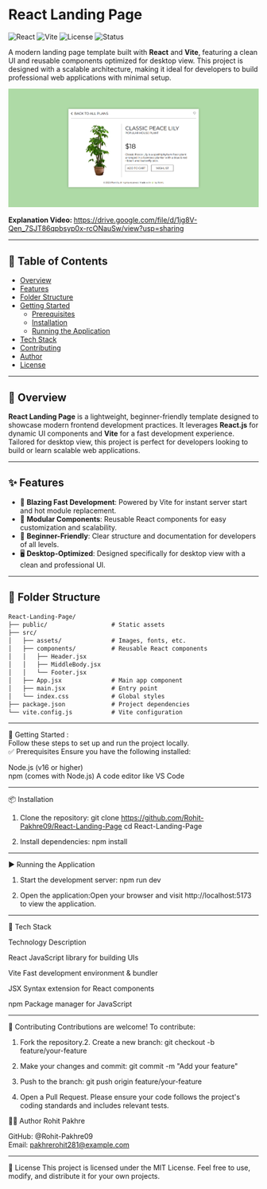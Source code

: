 # React Landing Page

![React](https://img.shields.io/badge/React-18.2.0-blue?logo=react)
![Vite](https://img.shields.io/badge/Vite-5.0-purple?logo=vite)
![License](https://img.shields.io/badge/License-MIT-green)
![Status](https://img.shields.io/badge/Status-Complete-brightgreen)

A modern landing page template built with **React** and **Vite**, featuring a clean UI and reusable components optimized for desktop view. This project is designed with a scalable architecture, making it ideal for developers to build professional web applications with minimal setup.

<img src="./src/assets/Landing Page.png"> <br>
<p><b>Explanation Video: </b><a href="https://drive.google.com/file/d/1jg8V-Qen_7SJT86qpbsyp0x-rcONauSw/view?usp=sharing ">https://drive.google.com/file/d/1jg8V-Qen_7SJT86qpbsyp0x-rcONauSw/view?usp=sharing </a></p>

---

## 📑 Table of Contents

- [Overview](#overview)
- [Features](#features)
- [Folder Structure](#folder-structure)
- [Getting Started](#getting-started)
  - [Prerequisites](#prerequisites)
  - [Installation](#installation)
  - [Running the Application](#running-the-application)
- [Tech Stack](#tech-stack)
- [Contributing](#contributing)
- [Author](#author)
- [License](#license)

---

## 🧩 Overview

**React Landing Page** is a lightweight, beginner-friendly template designed to showcase modern frontend development practices. It leverages **React.js** for dynamic UI components and **Vite** for a fast development experience. Tailored for desktop view, this project is perfect for developers looking to build or learn scalable web applications.

---

## ✨ Features

- 🚀 **Blazing Fast Development**: Powered by Vite for instant server start and hot module replacement.
- 🧱 **Modular Components**: Reusable React components for easy customization and scalability.
- 🌟 **Beginner-Friendly**: Clear structure and documentation for developers of all levels.
- 🖥️ **Desktop-Optimized**: Designed specifically for desktop view with a clean and professional UI.

---

## 📁 Folder Structure

```plaintext
React-Landing-Page/
├── public/                  # Static assets
├── src/
│   ├── assets/              # Images, fonts, etc.
│   ├── components/          # Reusable React components
│   │   ├── Header.jsx
│   │   ├── MiddleBody.jsx
│   │   └── Footer.jsx
│   ├── App.jsx              # Main app component
│   ├── main.jsx             # Entry point
│   └── index.css            # Global styles
├── package.json             # Project dependencies
└── vite.config.js           # Vite configuration
```
---
🚀 Getting Started : <br>
Follow these steps to set up and run the project locally. <br>
✅ Prerequisites
Ensure you have the following installed:

Node.js (v16 or higher) <br>
npm (comes with Node.js)
A code editor like VS Code

---

📦 Installation
1. Clone the repository:
git clone https://github.com/Rohit-Pakhre09/React-Landing-Page
cd React-Landing-Page

2. Install dependencies:
npm install

---

▶️ Running the Application
1. Start the development server:
npm run dev

2. Open the application:Open your browser and visit http://localhost:5173 to view the application.

---

🧱 Tech Stack

Technology
Description

React
JavaScript library for building UIs


Vite
Fast development environment & bundler


JSX
Syntax extension for React components 

npm
Package manager for JavaScript

---

🤝 Contributing
Contributions are welcome! To contribute:
1. Fork the repository.2. Create a new branch:
git checkout -b feature/your-feature

3. Make your changes and commit:
git commit -m "Add your feature"

4. Push to the branch:
git push origin feature/your-feature

5. Open a Pull Request.
Please ensure your code follows the project's coding standards and includes relevant tests.

👨‍💻 Author
Rohit Pakhre  

GitHub: @Rohit-Pakhre09  
Email: pakhrerohit281@example.com

---

📄 License
This project is licensed under the MIT License. Feel free to use, modify, and distribute it for your own projects.